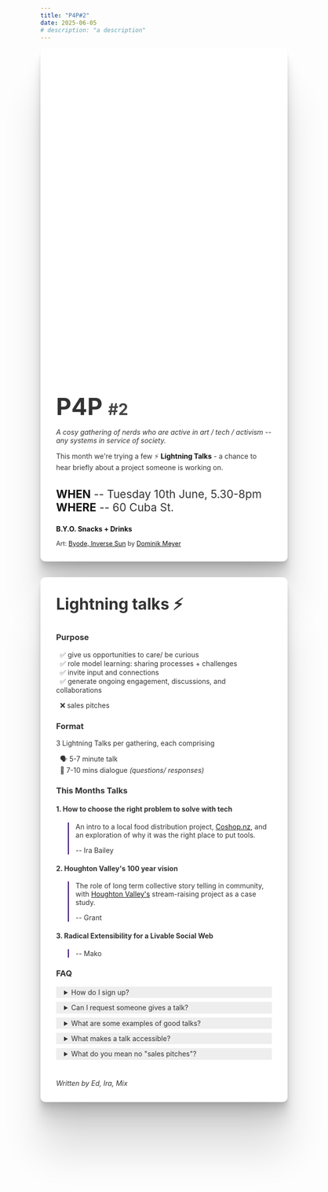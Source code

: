 ```yaml
---
title: "P4P#2"
date: 2025-06-05
# description: "a description"
---
```


<div class="card">
  <div class="hero" ></div>

  <div class="body">

  <h1>
    P4P
    <span>#2</span>
  </h1>

  _A cosy gathering of nerds who are active in art / tech / activism -- any systems in service of society._

  This month we're trying a few :zap: **Lightning Talks** - a chance to hear briefly about a project someone is working on.

  <div class="details">

  **WHEN** -- Tuesday 10th June, 5.30-8pm <br />
  **WHERE** -- 60 Cuba St.
  </div>

  **B.Y.O. Snacks + Drinks**

  <div class="art">

  Art: [Byode, Inverse Sun](https://scryfall.com/card/ph21/3/byode-inverse-sun) by [Dominik Meyer](https://www.dominikmayer.art/)
  </div>

  </div>

</div>


<style>
  .card {
    color: #333;

    h1, h2, h3, h4, blockquote {
      color: #333;
    }
    h2 {
      font-size: 2rem;
      margin-top: 2rem;
    }
    blockquote {
      border-inline-start-color: #350971;
    }
  }
  .card {
    --radius: 10px;
    /* max-width: 800px; */
    background: white;
    box-shadow: 
      0 2.8px 2.2px rgba(0, 0, 0, 0.034),
      0 6.7px 5.3px rgba(0, 0, 0, 0.048),
      0 12.5px 10px rgba(0, 0, 0, 0.06),
      0 22.3px 17.9px rgba(0, 0, 0, 0.072),
      0 41.8px 33.4px rgba(0, 0, 0, 0.086),
      0 100px 80px rgba(0, 0, 0, 0.12);
    border-radius: var(--radius);

    display: grid;
    grid-template-rows: auto auto;

    margin-bottom: 2rem;

    .hero {
      height: 600px;
      background-image: url('./featured.jpg');
      background-size: cover;
      border-radius: var(--radius) var(--radius) 0 0;
    }

    .body {
      padding: 0 2rem 1rem 2rem;
      h1 {
        font-size: 3rem;
        padding-top: 2rem;
        padding-bottom: 0;
        border: none;
        margin-bottom: 0;
        span {
          font-size: 2rem;
          opacity: 0.9;

        }
      }
      strong {
        color: #111 !important;
      }

      .details {
        margin-top: 2rem;
        font-size: 1.4rem;

      }
      .art {
        font-size: 0.8rem;
        a {
          color: #111;
          text-decoration: underline;
        }
      }
    }
  }
</style>


<!-- -->


<div class="card">
  <div class="body">


## Lightning talks :zap: 

### Purpose

&nbsp; :white_check_mark: give us opportunities to care/ be curious <br />
&nbsp; :white_check_mark: role model learning: sharing processes + challenges <br />
&nbsp; :white_check_mark: invite input and connections <br />
&nbsp; :white_check_mark: generate ongoing engagement, discussions, and collaborations <br />

&nbsp; :x: sales pitches

### Format

3 Lightning Talks per gathering, each comprising

&nbsp; :speaking_head: 5-7 minute talk <br />
&nbsp; :arrows_counterclockwise: 7-10 mins dialogue _(questions/ responses)_


### This Months Talks


#### 1. How to choose the right problem to solve with tech

> An intro to a local food distribution project, [Coshop.nz](https://coshop.nz), and an exploration of why it was the right place to put tools.
>
> -- Ira Bailey

#### 2. Houghton Valley's 100 year vision

> The role of long term collective story telling in community, with [Houghton Valley's](https://www.houghtonvalley.org.nz/) stream-raising project as a case study.
>
> -- Grant
    
#### 3. Radical Extensibility for a Livable Social Web

> -- Mako

### FAQ

<details>
  <summary>How do I sign up?</summary>

  - DM Mix on Signal
  - he's managing a list of people interested in speaking, and will coordinate with you
</details>

<details>
  <summary>Can I request someone gives a talk?</summary>

  Your friend has a project and they've been a bit quiet speaking to some of their great mahi! Inviting them to give a short talk like this and cheering them on can be a great way to support them.

  I recommend you ask them directly to consider it, or tap Mix to 
</details>

<details>
  <summary>What are some examples of good talks?</summary>

  1. Coshop - what we just launched, next steps, my current learning/ questions are.
  2. Vogelmorn Project - an general primer + intro to our disaster resilience work
</details>

<details>
  <summary>What makes a talk accessible?</summary>

  - Talk on a topic you have passion for
  - Remember to tell people why you care -- e.g. summarise the path you took to caring about this
  - Who's in the room, what context they might need to connect with what you're sharing?
  - Right level of technical detail
      - Don't shy away from technical stuff, but ensure that your audience is able
    to participate.
      - Aim to be speaking so that 80-100% of the room can come along with you.
        If you're not sure if people are with you, pause and ask if
        there are questions about anything so far.
      - If clarifying some detail is ballooning out, summarise the important "high level" idea needed to
        progress the talk, and maybe offer to go more in depth after the talk for those interested.
</details>

<details>
  <summary>What do you mean no "sales pitches"?</summary>

  Mix: this might be a little tricky to convey... I've been to community events where people have copy-pasted their startup-incubator/ TED talk pitch in and the vibe felt wrong.

  Winning hearts and minds -- fine. Telling people why you care and inviting them to join you -- great. Treating this like the Dragons Den -- please no.

  The difference (for me, Mix) is that I want us to focus on growing our community connections. I want this to be a place where we learn about awesome work being done in our community, and then gently channel some love and learning to help that awesome work go further. I want us to build relationships that transcend some particular project, because with relationships and deep trust we can access a different sort of resilience + power -- our work becomes meaningful and easier.

  Let's play a long game - share vulnerably to normalize challenges we face, to accelerate our discourse and learning, to role model learning, to foster an ecosystem which grows generations of positive change.

</details>


<br />


_Written by Ed, Ira, Mix_


  </div>
</div>


<div style="height: 50vh" />

<style>
  .card details {
    background: #eee;
    padding: 0.2rem 1rem;
    margin-bottom: 8px;
  }
  .card details[open=""] {
    summary {
      /* font-weight: bold; */
      margin-bottom: 1rem;
    }
  }


  @media (max-width: 768px) {
    .card {
      margin-left: -2rem;
      margin-right: -2rem;
    }
  }
</style>

